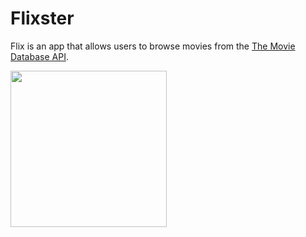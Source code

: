 # Flixster

Flix is an app that allows users to browse movies from the [The Movie Database API](http://docs.themoviedb.apiary.io/#).

<img src="http://g.recordit.co/h5OlO6VM3x.gif" width=250><br>

